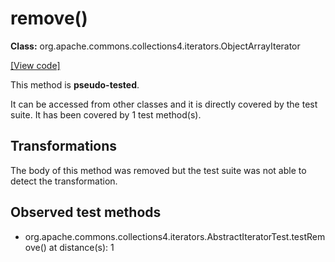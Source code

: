 # remove()

**Class:** org.apache.commons.collections4.iterators.ObjectArrayIterator

[[View code]](https://github.com/apache/commons-collections/blob/1e6435ec103c1d52b119602a3aa48bfa5775d01d/src/main/java//org/apache/commons/collections4/iterators/ObjectArrayIterator.java#L137)

This method is **pseudo-tested**.


It can be accessed from other classes and it is directly covered by the test suite. 
It has been covered by 1 test method(s).

## Transformations

The body of this method was removed but the test suite was not able to detect the transformation.



## Observed test methods

* org.apache.commons.collections4.iterators.AbstractIteratorTest.testRemove() at distance(s): 1

